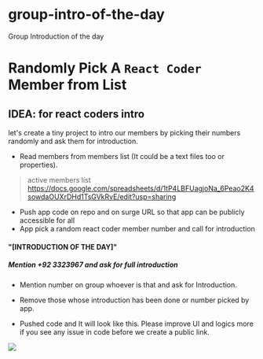 # group-intro-of-the-day
Group Introduction of the day
# Randomly Pick A `React Coder` Member from List
## IDEA: for react coders intro

let's create a tiny project to intro our members by picking their numbers randomly and ask them for introduction.
 
- Read members from members list (It could be a text files too or properties).  
> 
> active members list
>https://docs.google.com/spreadsheets/d/1tP4LBFUagjoNa_6Peao2K4sowdaOUXrDHd1TsGVkRvE/edit?usp=sharing

- Push app code on repo and on surge URL so that app can be publicly accessible for all
- App pick a random react coder member number and call for introduction
#### "[INTRODUCTION OF THE DAY]" 
##### Mention +92 3323967 and ask for full introduction
- Mention number on group whoever is that and ask for Introduction.
- Remove those whose introduction has been done or number picked by app.

- Pushed code and It will look like this. Please improve UI and logics more if you see any issue in code before we create a public link. 


![](https://i.imgur.com/ylupaTP.png)
